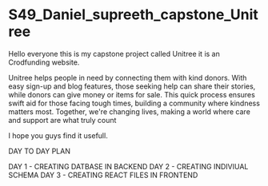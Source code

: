 # S49_Daniel_supreeth_capstone_Unitree
Hello everyone this is my capstone project called Unitree it is an Crodfunding website.

Unitree helps people in need by connecting them with kind donors. With easy sign-up and blog features, those seeking help can share their stories, while donors can give money or items for sale. This quick process ensures swift aid for those facing tough times, building a community where kindness matters most. Together, we're changing lives, making a world where care and support are what truly count

I hope you guys find it usefull.

DAY TO DAY PLAN 

DAY 1 - CREATING DATBASE IN BACKEND
DAY 2 - CREATING INDIVIUAL SCHEMA
DAY 3 - CREATING REACT FILES IN FRONTEND
